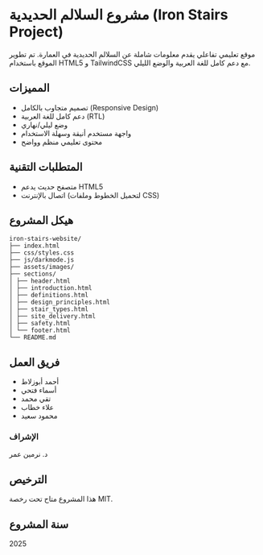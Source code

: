 # مشروع السلالم الحديدية (Iron Stairs Project)

موقع تعليمي تفاعلي يقدم معلومات شاملة عن السلالم الحديدية في العمارة. تم تطوير الموقع باستخدام HTML5 و TailwindCSS مع دعم كامل للغة العربية والوضع الليلي.

## المميزات

- تصميم متجاوب بالكامل (Responsive Design)
- دعم كامل للغة العربية (RTL)
- وضع ليلي/نهاري
- واجهة مستخدم أنيقة وسهلة الاستخدام
- محتوى تعليمي منظم وواضح

## المتطلبات التقنية

- متصفح حديث يدعم HTML5
- اتصال بالإنترنت (لتحميل الخطوط وملفات CSS)

## هيكل المشروع

```
iron-stairs-website/
├── index.html
├── css/styles.css
├── js/darkmode.js
├── assets/images/
├── sections/
│ ├── header.html
│ ├── introduction.html
│ ├── definitions.html
│ ├── design_principles.html
│ ├── stair_types.html
│ ├── site_delivery.html
│ ├── safety.html
│ └── footer.html
└── README.md
```

## فريق العمل

- أحمد أبوزلاط
- أسماء فتحي
- تقي محمد
- علاء خطاب
- محمود سعيد

### الإشراف

د. نرمين عمر

## الترخيص

هذا المشروع متاح تحت رخصة MIT.

## سنة المشروع

2025
